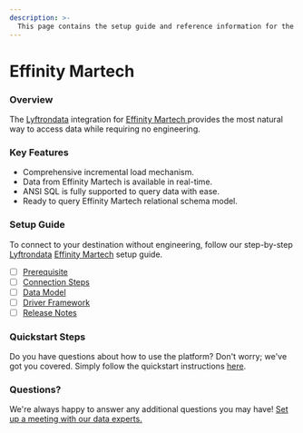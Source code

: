 ```yaml
---
description: >-
  This page contains the setup guide and reference information for the Effinity Martech source connector.
---
```


# Effinity Martech

### Overview

The [Lyftrondata](https://www.lyftrondata.com/) integration for [Effinity Martech](https://www.lyftrondata.com/integration/effinity-martech/)[ ](https://www.lyftrondata.com/integration/effinity-martech/)provides the most natural way to access data while requiring no engineering.

### Key Features

* Comprehensive incremental load mechanism.
* Data from Effinity Martech is available in real-time.&#x20;
* ANSI SQL is fully supported to query data with ease.
* Ready to query Effinity Martech relational schema model.

### Setup Guide

To connect to your destination without engineering, follow our step-by-step [Lyftrondata](https://www.lyftrondata.com/)  [Effinity Martech](https://www.lyftrondata.com/integration/effinity-martech/) setup guide.

* [ ] [Prerequisite](../../marketing-analytics/effinity-martech/prerequisite.md)
* [ ] [Connection Steps](../../marketing-analytics/effinity-martech/connection-steps.md)
* [ ] [Data Model](../../marketing-analytics/effinity-martech/data-model/)
* [ ] [Driver Framework](../../marketing-analytics/effinity-martech/driver-framework/)
* [ ] [Release Notes](../../marketing-analytics/effinity-martech/release-notes.md)

### Quickstart Steps

Do you have questions about how to use the platform? Don't worry; we've got you covered. Simply follow the quickstart instructions [here](../../../quickstart-steps.md).

### Questions? <a href="#questions" id="questions"></a>

We're always happy to answer any additional questions you may have! [Set up a meeting with our data experts.](https://www.lyftrondata.com/book-a-meeting/)

